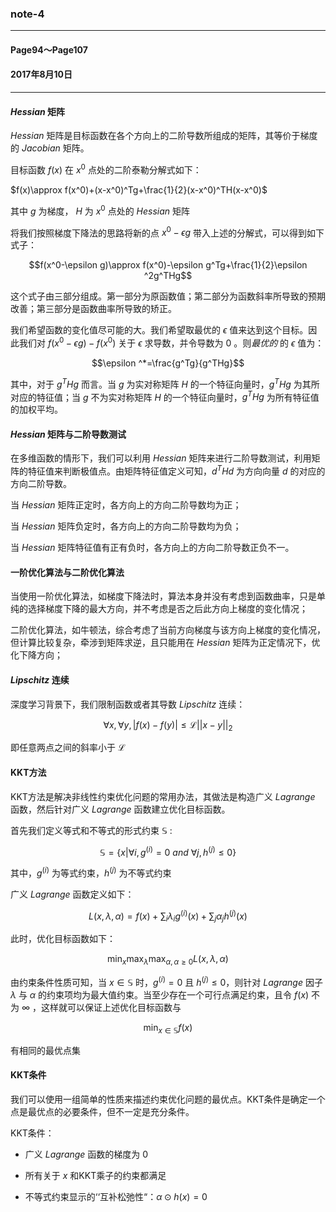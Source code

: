 ### note-4

---

#### Page94～Page107

#### 2017年8月10日

---

#### $Hessian$ 矩阵

$Hessian$ 矩阵是目标函数在各个方向上的二阶导数所组成的矩阵，其等价于梯度的 $Jacobian$ 矩阵。

目标函数 $f(x)$ 在 $x^0$ 点处的二阶泰勒分解式如下：

$f(x)\approx f(x^0)+(x-x^0)^Tg+\frac{1}{2}(x-x^0)^TH(x-x^0)$

其中 $g$ 为梯度， $H$ 为 $x^0$ 点处的 $Hessian$ 矩阵

将我们按照梯度下降法的思路将新的点 $x^0-\epsilon g$ 带入上述的分解式，可以得到如下式子：

$$f(x^0-\epsilon g)\approx f(x^0)-\epsilon g^Tg+\frac{1}{2}\epsilon ^2g^THg$$

这个式子由三部分组成。第一部分为原函数值；第二部分为函数斜率所导致的预期改善；第三部分是函数曲率所导致的矫正。

我们希望函数的变化值尽可能的大。我们希望取最优的 $\epsilon$ 值来达到这个目标。因此我们对 $f(x^0-\epsilon g)-f(x^0)$ 关于 $\epsilon$ 求导数，并令导数为 $0$ 。则*最优的* 的 $\epsilon$ 值为：

$$\epsilon ^*=\frac{g^Tg}{g^THg}$$

其中，对于 $g^THg$ 而言。当 $g$ 为实对称矩阵 $H$ 的一个特征向量时，$g^THg$ 为其所对应的特征值；当 $g$ 不为实对称矩阵 $H$ 的一个特征向量时，$g^THg$ 为所有特征值的加权平均。

#### $Hessian$ 矩阵与二阶导数测试

在多维函数的情形下，我们可以利用 $Hessian$ 矩阵来进行二阶导数测试，利用矩阵的特征值来判断极值点。由矩阵特征值定义可知，$d^THd$ 为方向向量 $d$ 的对应的方向二阶导数。

当 $Hessian$ 矩阵正定时，各方向上的方向二阶导数均为正；

当 $Hessian$ 矩阵负定时，各方向上的方向二阶导数均为负；

当 $Hessian$ 矩阵特征值有正有负时，各方向上的方向二阶导数正负不一。

#### 一阶优化算法与二阶优化算法

当使用一阶优化算法，如梯度下降法时，算法本身并没有考虑到函数曲率，只是单纯的选择梯度下降的最大方向，并不考虑是否之后此方向上梯度的变化情况；

二阶优化算法，如牛顿法，综合考虑了当前方向梯度与该方向上梯度的变化情况，但计算比较复杂，牵涉到矩阵求逆，且只能用在 $Hessian$ 矩阵为正定情况下，优化下降方向；

#### $Lipschitz$ 连续

深度学习背景下，我们限制函数或者其导数 $Lipschitz$ 连续：

$$\forall x, \forall y, |f(x)-f(y)|\leq\mathcal{L}||x-y||_2$$

即任意两点之间的斜率小于 $\mathcal{L}$ 

#### KKT方法

KKT方法是解决非线性约束优化问题的常用办法，其做法是构造广义 $Lagrange$ 函数，然后针对广义 $Lagrange$ 函数建立优化目标函数。

首先我们定义等式和不等式的形式约束 $\mathbb{S}$ :

$$\mathbb{S}=\{x|\forall{i},g^{(i)}=0\ and\ \forall{j},h^{(j)}\leq0\}$$

其中，$g^{(i)}$ 为等式约束，$h^{(j)}$ 为不等式约束

广义 $Lagrange$ 函数定义如下：

$$L(x,\lambda,\alpha)=f(x)+\sum_{i}\lambda_{i}g^{(i)}(x)+\sum_{j}\alpha_{j}h^{(j)}(x)$$

此时，优化目标函数如下：

$$\min_{x}\max_{\lambda}\max_{\alpha,\alpha\geq0}L(x,\lambda,\alpha)$$

由约束条件性质可知，当 $x\in \mathbb{S}$ 时，$g^{(i)}=0$ 且 $h^{(j)}\leq0$，则针对 $Lagrange$ 因子 $\lambda$ 与 $\alpha$ 的约束项均为最大值约束。当至少存在一个可行点满足约束，且令 $f(x)$ 不为 $\infty$ ，这样就可以保证上述优化目标函数与

$$\min_{x\in\mathbb{S}}f(x)$$

有相同的最优点集 

#### KKT条件

我们可以使用一组简单的性质来描述约束优化问题的最优点。KKT条件是确定一个点是最优点的必要条件，但不一定是充分条件。

KKT条件：

+ 广义 $Lagrange$ 函数的梯度为 $0$

+ 所有关于 $x$ 和KKT乘子的约束都满足

+ 不等式约束显示的‘‘互补松弛性“：$\alpha \odot h(x)=0$

   